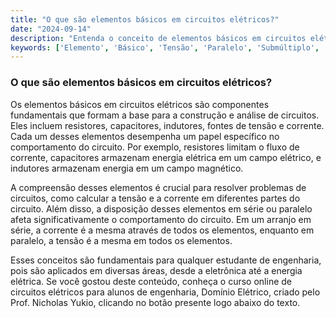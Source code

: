 ```yaml
---
title: "O que são elementos básicos em circuitos elétricos?"
date: "2024-09-14"
description: "Entenda o conceito de elementos básicos em circuitos elétricos e sua importância no estudo de engenharia."
keywords: ['Elemento', 'Básico', 'Tensão', 'Paralelo', 'Submúltiplo', 'Múltiplo']
---
```


### O que são elementos básicos em circuitos elétricos?

Os elementos básicos em circuitos elétricos são componentes fundamentais que formam a base para a construção e análise de circuitos. Eles incluem resistores, capacitores, indutores, fontes de tensão e corrente. Cada um desses elementos desempenha um papel específico no comportamento do circuito. Por exemplo, resistores limitam o fluxo de corrente, capacitores armazenam energia elétrica em um campo elétrico, e indutores armazenam energia em um campo magnético.

A compreensão desses elementos é crucial para resolver problemas de circuitos, como calcular a tensão e a corrente em diferentes partes do circuito. Além disso, a disposição desses elementos em série ou paralelo afeta significativamente o comportamento do circuito. Em um arranjo em série, a corrente é a mesma através de todos os elementos, enquanto em paralelo, a tensão é a mesma em todos os elementos.

Esses conceitos são fundamentais para qualquer estudante de engenharia, pois são aplicados em diversas áreas, desde a eletrônica até a energia elétrica. Se você gostou deste conteúdo, conheça o curso online de circuitos elétricos para alunos de engenharia, Domínio Elétrico, criado pelo Prof. Nicholas Yukio, clicando no botão presente logo abaixo do texto.